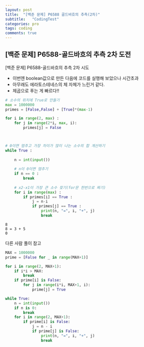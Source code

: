 ```yaml
---
layout: post
title:  "[백준 문제] P6588 골드바흐의 추측(2차)"
subtitle:   "CodingTest"
categories: pro
tags: coding
comments: true
---
```


## [백준 문제] P6588-골드바흐의 추측 2차 도전


[백준 문제] P6588-골드바흐의 추측 2차 시도
- 이번엔 boolean값으로 만든 다음에 코드를 실행해 보았으나 시간초과
- 아무래도 에라토스테네스의 체 자체가 느린거 같다.
- 제곱으로 푸는 게 빠르다!!


```python
# 소수의 위치에 True로 만들기
max = 1000000
primes = [False,False] + [True]*(max-1)

for i in range(2, max) :
    for j in range(2*i, max, i):
        primes[j] = False

        

# 0이면 멈추고 가장 차이가 많이 나는 소수의 합 계산하기
while True :
 
    n = int(input())
    
    # n이 0이면 멈추기
    if n == 0 :
        break
    
    # x2-x1이 가장 큰 소수 찾기(for문 한번으로 짜기)
    for i in range(max) :
        if primes[i] == True :
            j = n-i
            if primes[j] == True :
                print(n, "=", i, "+", j)
                break
```

    8
    8 = 3 + 5
    0


다른 사람 풀이 참고


```python
MAX = 1000000
prime = [False for _ in range(MAX+1)]

for i in range(2, MAX+1):
    if i*i > MAX:
        break
    if prime[i] is False:
        for j in range(i*i, MAX+1, i):
            prime[j] = True

while True:
    n = int(input())
    if n is 0:
        break
    for i in range(2, MAX+1):
        if prime[i] is False:
            j = n - i
            if prime[j] is False:
                print(n, "=", i, "+", j)
                break
```
